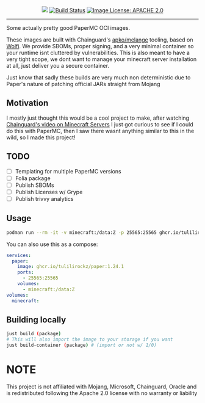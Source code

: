 <div align="center">
    <picture>
        <source srcset="https://github.com/user-attachments/assets/5b655bcb-f529-4580-ad43-607b11cf5a1b" media="(prefers-color-scheme: dark)">
        <img src="https://github.com/user-attachments/assets/fd7a35df-5ac9-4605-8f0c-5ad565f5f5bf">
    </picture>
    <a href="https://github.com/tulilirockz/papermache/actions/workflows/paper-image.yml"><img src="https://github.com/tulilirockz/papermache/actions/workflows/paper-image.yml/badge.svg" alt="Build Status" /></a>
    <a href="https://github.com/tulilirockz/papermache/main/LICENSE.md"><img src="https://img.shields.io/github/license/atomic-studio-org/Atomic-Studio?style=plastic&style=social" alt="Image License: APACHE 2.0"/></a>
</div>
<hr/>

Some actually pretty good PaperMC OCI images.

These images are built with Chainguard's
[apko/melange](https://edu.chainguard.dev/open-source/build-tools/melange/getting-started-with-melange/)
tooling, based on [Wolfi](https://github.com/wolfi-dev). We provide SBOMs,
proper signing, and a very minimal container so your runtime isnt cluttered by
vulnerabilities. This is also meant to have a very tight scope, we dont want to
manage your minecraft server installation at all, just deliver you a secure container.

Just know that sadly these builds are very much non deterministic due to
Paper's nature of patching official JARs straight from Mojang

## Motivation

I mostly just thought this would be a cool project to make, after watching
[Chainguard's video on Minecraft Servers](https://www.youtube.com/watch?v=q6I0JC3h06U)
I just got curious to see if I could do this with PaperMC, then I saw there wasnt
anything similar to this in the wild, so I made this project!

## TODO
- [ ] Templating for multiple PaperMC versions
- [ ] Folia package
- [ ] Publish SBOMs
- [ ] Publish Licenses w/ Grype
- [ ] Publish trivvy analytics

## Usage

```bash
podman run --rm -it -v minecraft:/data:Z -p 25565:25565 ghcr.io/tulilirockz/paper:latest
```

You can also use this as a compose:
```yaml
services:
  paper:
    image: ghcr.io/tulilirockz/paper:1.24.1
    ports:
      - 25565:25565
    volumes:
      - minecraft:/data:Z
volumes:
  minecraft:
```

## Building locally

```bash
just build (package)
# This will also import the image to your storage if you want
just build-container (package) # (import or not w/ 1/0)
```

# NOTE

This project is not affiliated with Mojang, Microsoft, Chainguard, Oracle and
is redistributed following the Apache 2.0 license with no warranty or liability
